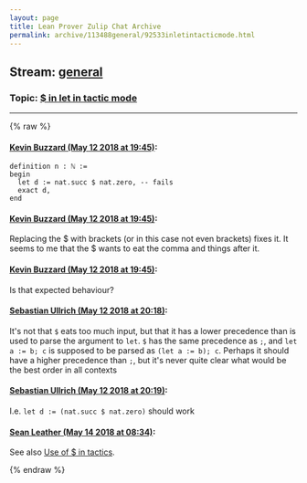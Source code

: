 ```yaml
---
layout: page
title: Lean Prover Zulip Chat Archive 
permalink: archive/113488general/92533inletintacticmode.html
---
```


## Stream: [general](index.html)
### Topic: [$ in let in tactic mode](92533inletintacticmode.html)

---


{% raw %}
#### [ Kevin Buzzard (May 12 2018 at 19:45)](https://leanprover.zulipchat.com/#narrow/stream/113488-general/topic/%24%20in%20let%20in%20tactic%20mode/near/126468511):
```lean
definition n : ℕ :=
begin
  let d := nat.succ $ nat.zero, -- fails
  exact d,
end
```

#### [ Kevin Buzzard (May 12 2018 at 19:45)](https://leanprover.zulipchat.com/#narrow/stream/113488-general/topic/%24%20in%20let%20in%20tactic%20mode/near/126468513):
Replacing the $ with brackets (or in this case not even brackets) fixes it. It seems to me that the $ wants to eat the comma and things after it.

#### [ Kevin Buzzard (May 12 2018 at 19:45)](https://leanprover.zulipchat.com/#narrow/stream/113488-general/topic/%24%20in%20let%20in%20tactic%20mode/near/126468514):
Is that expected behaviour?

#### [ Sebastian Ullrich (May 12 2018 at 20:18)](https://leanprover.zulipchat.com/#narrow/stream/113488-general/topic/%24%20in%20let%20in%20tactic%20mode/near/126469412):
It's not that `$` eats too much input, but that it has a lower precedence than is used to parse the argument to `let`. `$` has the same precedence as `;`, and `let a := b; c` is supposed to be parsed as `(let a := b); c`. Perhaps it should have a higher precedence than `;`, but it's never quite clear what would be the best order in all contexts

#### [ Sebastian Ullrich (May 12 2018 at 20:19)](https://leanprover.zulipchat.com/#narrow/stream/113488-general/topic/%24%20in%20let%20in%20tactic%20mode/near/126469413):
I.e. `let d := (nat.succ $ nat.zero)` should work

#### [ Sean Leather (May 14 2018 at 08:34)](https://leanprover.zulipchat.com/#narrow/stream/113488-general/topic/%24%20in%20let%20in%20tactic%20mode/near/126524735):
See also [Use of $ in tactics](https://groups.google.com/d/msg/lean-user/B5tG4xj4xHc/6z8Ipx1pBQAJ).


{% endraw %}
